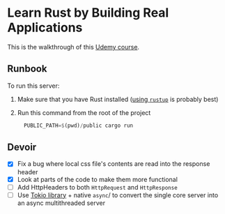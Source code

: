 # Learn Rust by Building Real Applications

This is the walkthrough of this [Udemy course](https://www.udemy.com/course/rust-fundamentals/).

## Runbook

To run this server:
1. Make sure that you have Rust installed ([using `rustup`](https://www.rust-lang.org/learn/get-started) is probably best)
2. Run this command from the root of the project

    ```rust
      PUBLIC_PATH=$(pwd)/public cargo run
    ```


## Devoir

- [X] Fix a bug where local css file's contents are read into the response header
- [X] Look at parts of the code to make them more functional
- [ ] Add HttpHeaders to both `HttpRequest` and `HttpResponse`
- [ ] Use [Tokio library](tokio.rs) + native `async`/ to convert the single core server into an async multithreaded server